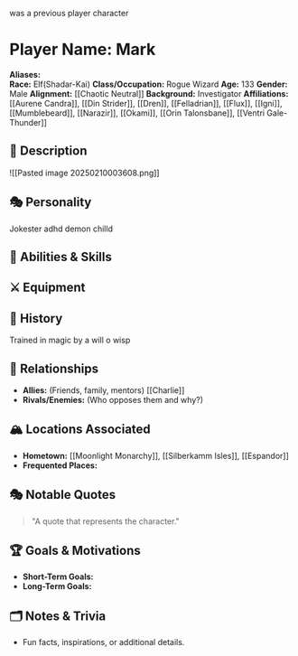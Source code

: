 was a previous player character
# Player Name: Mark

**Aliases:**  
**Race:**  Elf(Shadar-Kai)
**Class/Occupation:**  Rogue Wizard
**Age:**  133
**Gender:**  Male
**Alignment:**  [[Chaotic Neutral]]
**Background:**  Investigator
**Affiliations:**  
[[Aurene Candra]], [[Din Strider]], [[Dren]], [[Felladrian]], [[Flux]], [[Igni]], [[Mumblebeard]], [[Narazir]], [[Okami]], [[Orin Talonsbane]], [[Ventri Gale-Thunder]] 
## 📝 Description  
![[Pasted image 20250210003608.png]]

## 🎭 Personality  
Jokester adhd demon chilld


## 🏹 Abilities & Skills  


## ⚔️ Equipment  


## 📖 History  
Trained in magic by a will o wisp

## 🧩 Relationships  
- **Allies:** (Friends, family, mentors)  [[Charlie]]
- **Rivals/Enemies:** (Who opposes them and why?)  

## 🏔️ Locations Associated  
- **Hometown:**  [[Moonlight Monarchy]], [[Silberkamm Isles]], [[Espandor]]
- **Frequented Places:**  

## 🎭 Notable Quotes  
> "A quote that represents the character."

## 🏆 Goals & Motivations  
- **Short-Term Goals:**  
- **Long-Term Goals:**  

## 🗂️ Notes & Trivia  
- Fun facts, inspirations, or additional details.  
